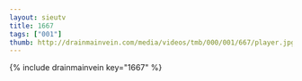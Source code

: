 ```yaml
--- 
layout: sieutv
title: 1667
tags: ["001"]
thumb: http://drainmainvein.com/media/videos/tmb/000/001/667/player.jpg
---
```

{% include drainmainvein key="1667" %} 
